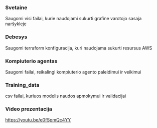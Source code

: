 ### Svetaine
Saugomi visi failai, kurie naudojami sukurti grafine varotojo sasaja naršykleje
### Debesys
Saugomi terraform konfiguracija, kuri naudojama sukurti resursus AWS
### Kompiuterio agentas
Saugomi failai, reikalingi kompiuterio agento paleidimui ir veikimui
### Training_data
csv failai, kuriuos modelis naudos apmokymui ir validacijai
### Video prezentacija
https://youtu.be/e0fSpmQc4YY